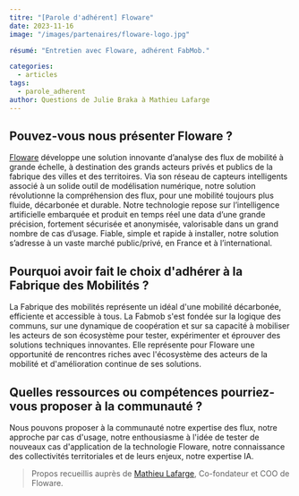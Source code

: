 ```yaml
---
titre: "[Parole d'adhérent] Floware"
date: 2023-11-16
image: "/images/partenaires/floware-logo.jpg"

résumé: "Entretien avec Floware, adhérent FabMob."

categories: 
  - articles
tags: 
  - parole_adherent
author: Questions de Julie Braka à Mathieu Lafarge
---
```



## Pouvez-vous nous présenter Floware ?

[Floware](https://www.floware.fr/) développe une solution innovante d’analyse des flux de mobilité à grande échelle, à destination des grands acteurs privés et publics de la fabrique des villes et des territoires. Via son réseau de capteurs intelligents associé à un solide outil de modélisation numérique, notre solution révolutionne la compréhension des flux, pour une mobilité toujours plus fluide, décarbonée et durable. Notre technologie repose sur l’intelligence artificielle embarquée et produit en temps réel une data d’une grande précision, fortement sécurisée et anonymisée, valorisable dans un grand nombre de cas d’usage. Fiable, simple et rapide à installer, notre solution s’adresse à un vaste marché public/privé, en France et à l’international.

## Pourquoi avoir fait le choix d'adhérer à la Fabrique des Mobilités ?

La Fabrique des mobilités représente un idéal d'une mobilité décarbonée, efficiente et accessible à tous. La Fabmob s'est fondée sur la logique des communs, sur une dynamique de coopération et sur sa capacité à mobiliser les acteurs de son écosystème pour tester, expérimenter et éprouver des solutions techniques innovantes. Elle représente pour Floware une opportunité de rencontres riches avec l'écosystème des acteurs de la mobilité et d'amélioration continue de ses solutions. 

## Quelles ressources ou compétences pourriez-vous proposer à la communauté ?

Nous pouvons proposer à la communauté notre expertise des flux, notre approche par cas d'usage, notre enthousiasme à l'idée de tester de nouveaux cas d'application de la technologie Floware, notre connaissance des collectivités territoriales et de leurs enjeux, notre expertise IA.

> Propos recueillis auprès de [Mathieu Lafarge](https://www.linkedin.com/in/mathieu-lafarge/), Co-fondateur et COO de Floware.